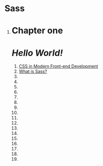 # **Sass**

1. # **Chapter one**

    # ***Hello World!***
    1. [CSS in Modern Front-end Development](./chapter1/chapter1.md)
    2. [What is Sass?](./chapter1/chapter1.md)
    3. [](./chapter1/chapter1.md)
    4. [](./chapter1/chapter1.md)
    5. [](./chapter1/chapter1.md)
    6. [](./chapter1/chapter1.md)
    7. [](./chapter1/chapter1.md)
    8. [](./chapter1/chapter1.md)
    9. [](./chapter1/chapter1.md)
    10. [](./chapter1/chapter1.md)
    11. [](./chapter1/chapter1.md)
    12. [](./chapter1/chapter1.md)
    13. [](./chapter1/chapter1.md)
    14. [](./chapter1/chapter1.md)
    15. [](./chapter1/chapter1.md)
    16. [](./chapter1/chapter1.md)
    17. [](./chapter1/chapter1.md)
    18. [](./chapter1/chapter1.md)
    19. [](./chapter1/chapter1.md)
     
  

